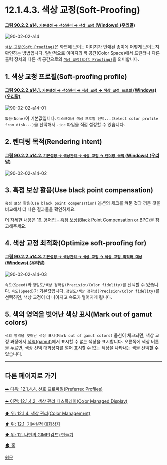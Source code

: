 # 12.1.4.3. 색상 교정(Soft-Proofing)

<a id="90-02-02-a14"></a>

#### [그림 90.2.2.a14. `기본설정` → `색상관리` → `색상 교정` (Windows) (우리말)](./90-02-02-color-management.md#90-02-02-a14)
![90-02-02-a14](https://github.com/wonder13662/gimp/assets/15767104/e5e2e543-7220-49d0-bbe8-1521186a1717)

[`색상 교정(Soft Proofing)`](./19-glossaryx-soft_proofing.md)은 화면에 보이는 이미지가 인쇄된 종이에 어떻게 보이는지 확인하는 방법입니다. 일반적으로 이미지의 색 공간(Color Space)에서 프린터나 다른 출력 장치의 다른 색 공간으로의 [`색상 교정(Soft Proofing)`](./19-glossaryx-soft_proofing.md)을 의미합니다.

## 1. 색상 교청 프로필(Soft-proofing profile)

<a id="90-02-02-a14-01"></a>

#### [그림 90.2.2.a14.1. `기본설정` → `색상관리` → `색상 교정` → `색상 교정 프로필` (Windows) (우리말)](./90-02-02-color-management.md#90-02-02-a14-01)
![90-02-02-a14-01](https://github.com/wonder13662/gimp/assets/15767104/53f36af3-497f-439b-9d42-11c9703ba8e7)

`없음(None)`이 기본값입니다. `디스크에서 색상 프로필 선택...(Select color profile from disk...)`을 선택해서 `.icc` 파일을 직접 설정할 수 있습니다.

## 2. 렌더링 목적(Rendering intent)

<a id="90-02-02-a14-02"></a>

#### [그림 90.2.2.a14.2. `기본설정` → `색상관리` → `색상 교정` → `렌더링 목적` (Windows) (우리말)](./90-02-02-color-management.md#90-02-02-a14-02)
![90-02-02-a14-02](https://github.com/wonder13662/gimp/assets/15767104/44cffe3d-3061-4650-93d6-1acfa80accdb)

## 3. 흑점 보상 활용(Use black point compensation)
`흑점 보상 활용(Use black point compensation)` 옵션의 체크를 켜둔 것과 꺼둔 것을 비교해서 더 나은 결과물을 확인하세요.

더 자세한 내용은 [19. 용어집 - 흑점 보상(Black Point Compensation or BPC)](./19-glossaryx-black_point_compensation.md)을 참고해주세요.

## 4. 색상 교정 최적화(Optimize soft-proofing for)

<a id="90-02-02-a14-03"></a>

#### [그림 90.2.2.a14.3. `기본설정` → `색상관리` → `색상 교정` → `색상 교정 최적화 대상` (Windows) (우리말)](./90-02-02-color-management.md#90-02-02-a14-03)
![90-02-02-a14-03](https://github.com/wonder13662/gimp/assets/15767104/b0f3614e-4a0f-49a2-a515-b6c27b5cb012)

`속도(Speed)`와 `정밀도/색상 정확성(Precision/Color fidelity)`를 선택할 수 있습니다. `속도(Speed)`가 기본값입니다. `정밀도/색상 정확성(Precision/Color fidelity)`를 선택하면, 색상 교정이 더 나아지고 속도가 떨어지게 됩니다.

## 5. 색의 영역을 벗어난 색상 표시(Mark out of gamut colors)

`색의 영역을 벗어난 색상 표시(Mark out of gamut colors)` 옵션이 체크되면, 색상 교정 과정에서 [색역(gamut)](./19-glossaryx-gamut.md)에서 표시할 수 없는 색상을 표시합니다. 오른쪽에 색상 버튼을 누르면, 색상 선택 대화상자를 열어 표시할 수 없는 색상을 나타내는 색을 선택할 수 있습니다.

***

## 다른 페이지로 가기

[➡️ 다음: 12.1.4.4. 선호 프로파일(Preferred Profiles)](./12-01-04-04-preferred_profiles.md)

[⬅️ 이전: 12.1.4.2. 색상 관리 디스플레이(Color Managed Display)](./12-01-04-02-color_managed_display.md)

[⬆️ 위: 12.1.4. 색상 관리(Color Management)](./12-01-04-00-color-management.md)

[⬆️ 위: 12.1. 기본설정 대화상자](./12-01-00-preference-dialog.md)

[⬆️ 위: 12. 나만의 GIMP(김프) 만들기](./12-00-enrich-my-gimp.md)

[🏠 홈](./00-home.md)

[원문](https://docs.gimp.org/2.10/ko/gimp-pimping.html#gimp-prefs-color-management)
